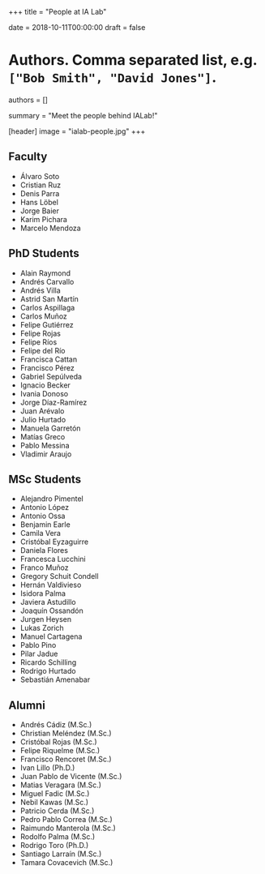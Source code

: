 +++
title = "People at IA Lab"

date = 2018-10-11T00:00:00
draft = false

# Authors. Comma separated list, e.g. `["Bob Smith", "David Jones"]`.
authors = []

summary = "Meet the people behind IALab!"

[header]
image = "ialab-people.jpg"
+++

## Faculty

- Álvaro Soto
- Cristian Ruz
- Denis Parra
- Hans Löbel
- Jorge Baier
- Karim Pichara
- Marcelo Mendoza

## PhD Students

- Alain Raymond
- Andrés Carvallo
- Andrés Villa
- Astrid San Martín
- Carlos Aspillaga
- Carlos Muñoz
- Felipe Gutiérrez
- Felipe Rojas
- Felipe Ríos
- Felipe del Río
- Francisca Cattan
- Francisco Pérez
- Gabriel Sepúlveda
- Ignacio Becker
- Ivania Donoso
- Jorge Díaz-Ramírez
- Juan Arévalo
- Julio Hurtado
- Manuela Garretón
- Matías Greco
- Pablo Messina
- Vladimir Araujo

## MSc Students

- Alejandro Pimentel
- Antonio López
- Antonio Ossa
- Benjamin Earle
- Camila Vera
- Cristóbal Eyzaguirre
- Daniela Flores
- Francesca Lucchini
- Franco Muñoz
- Gregory Schuit Condell
- Hernán Valdivieso
- Isidora Palma
- Javiera Astudillo
- Joaquín Ossandón
- Jurgen Heysen
- Lukas Zorich
- Manuel Cartagena
- Pablo Pino
- Pilar Jadue
- Ricardo Schilling
- Rodrigo Hurtado
- Sebastián Amenabar

## Alumni

- Andrés Cádiz (M.Sc.)
- Christian Meléndez (M.Sc.)
- Cristóbal Rojas (M.Sc.)
- Felipe Riquelme (M.Sc.)
- Francisco Rencoret (M.Sc.)
- Ivan Lillo (Ph.D.)
- Juan Pablo de Vicente (M.Sc.)
- Matias Veragara (M.Sc.)
- Miguel Fadic (M.Sc.)
- Nebil Kawas (M.Sc.)
- Patricio Cerda (M.Sc.)
- Pedro Pablo Correa (M.Sc.)
- Raimundo Manterola (M.Sc.)
- Rodolfo Palma (M.Sc.)
- Rodrigo Toro (Ph.D.)
- Santiago Larraín (M.Sc.)
- Tamara Covacevich (M.Sc.)
